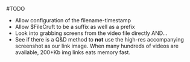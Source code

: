 #TODO

* Allow configuration of the filename-timestamp
* Allow $FileCruft to be a suffix as well as a prefix
* Look into grabbing screens from the video file directly AND...
* See if there is a Q&D method to __not__ use the high-res accompanying screenshot as our link image.  When many hundreds of videos are available, 200+Kb img links eats memory fast.